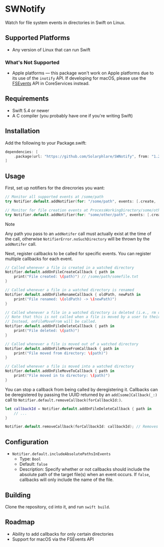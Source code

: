 # SWNotify
Watch for file system events in directories in Swift on Linux.

## Supported Platforms
- Any version of Linux that can run Swift

### What's Not Supported
- Apple platforms — this package won't work on Apple platforms due to its use of the `inotify` API. If developing for macOS, please use the [FSEvents](https://developer.apple.com/documentation/coreservices/file_system_events) API in CoreServices instead.

## Requirements
- Swift 5.4 or newer
- A C compiler (you probably have one if you're writing Swift)

## Installation
Add the following to your Package.swift:
```swift
dependencies: [
    .package(url: "https://github.com/Solarphlare/SWNotify", from: "1.2.1")
]
```

## Usage
First, set up notifiers for the direcrories you want:
```swift
// Monitor all supported events at /some/path
try Notifier.default.addNotifier(for: "/some/path", events: [.create, .rename, .delete, .moveFrom, .moveTo])

// Monitor for file creation events at ProcessWorkingDirectory/some/other/path
try Notifier.default.addNotifier(for: "some/other/path", events: [.create])
```
> [!NOTE]
> Any path you pass to an `addNotifer` call must actually exist at the time of the call, otherwise `NotifierError.noSuchDirectory` will be thrown by the `addNotifer` call.

Next, register callbacks to be called for specific events. You can register multiple callbacks for each event.
```swift
// Called whenever a file is created in a watched directory
Notifier.default.addOnFileCreateCallback { path in
    print("File created: \(path)") // /some/path/somefile.txt
}

// Called whenever a file in a watched directory is renamed
Notifier.default.addOnFileRenameCallback { oldPath, newPath in
    print("File renamed: \(oldPath) -> \(newPath)")
}

// Called whenever a file in a watched directory is deleted (i.e., rm or unlink(2))
// Note that this is not called when a file is moved by a user to their desktop environment's trash bin.
// Instead, onFileMoveFrom will be called.
Notifier.default.addOnFileDeleteCallback { path in
    print("File deleted: \(path)")
}

// Called whenever a file is moved out of a watched directory
Notifier.default.addOnFileMoveFromCallback { path in
    print("File moved from directory: \(path)")
}

// Called whenever a file is moved into a watched directory
Notifier.default.addOnFileMoveToCallback { path in
    print("File moved in to directory: \(path)")
}
```
You can stop a callback from being called by deregistering it. Callbacks can be deregistered by passing the UUID returned by an `add[some]Callback(_:)` call to `Notifier.default.removeCallback(forCallbackId:)`.
```swift
let callbackId = Notifier.default.addOnFileDeleteCallback { path in
    // ...
}

Notifier.default.removeCallback(forCallbackId: callbackId); // Removes the callback that was just registered.
```

## Configuration
- `Notifier.default.includeAbsolutePathsInEvents`
    - Type: `Bool`
    - Default: `false`
    - Description: Specify whether or not callbacks should include the absolute path of the target file(s) when an event occurs. If `false`, callbacks will only include the name of the file.

## Building
Clone the repository, cd into it, and run `swift build`.

## Roadmap
- Ability to add callbacks for only certain directories
- Support for macOS via the FSEvents API
